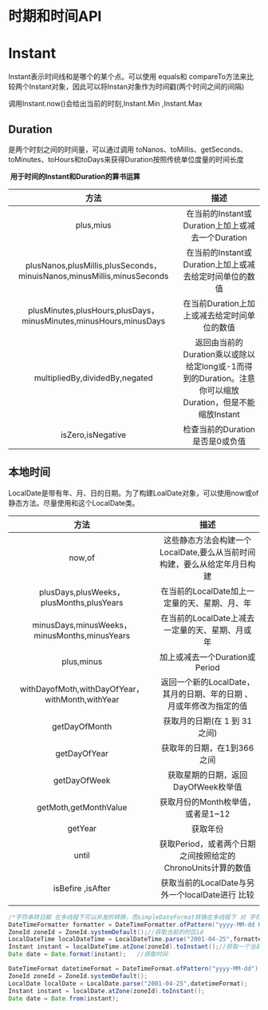 # 时期和时间API

# Instant

Instant表示时间线和是哪个的某个点。可以使用 equals和 compareTo方法来比较两个Instant对象，因此可以将Instan对象作为时间戳(两个时间之间的间隔)

调用Instant.now()会给出当前的时刻,Instant.Min ,Instant.Max

## Duration

是两个时刻之间的时间量，可以通过调用 toNanos、toMillis、getSeconds、toMinutes、toHours和toDays来获得Duration按照传统单位度量的时间长度

​										<b>用于时间的Instant和Duration的算书运算</b>

|                             方法                             |                             描述                             |
| :----------------------------------------------------------: | :----------------------------------------------------------: |
|                          plus,mius                           |      在当前的Instant或Duration上加上或减去一个Duration       |
| plusNanos,plusMillis,plusSeconds，minuisNanos,minusMillis,minusSeconds |   在当前的Instant或Duration上加上或减去给定时间单位的数值    |
| plusMinutes,plusHours,plusDays，minusMinutes,minusHours,minusDays |         在当前Duration上加上或减去给定时间单位的数值         |
|                multipliedBy,dividedBy,negated                | 返回由当前的Duration乘以或除以给定long或-1而得到的Duration。注意你可以缩放Duration，但是不能缩放Instant |
|                      isZero,isNegative                       |               检查当前的Duration是否是0或负值                |

## 本地时间

LocalDate是带有年、月、日的日期。为了构建LoalDate对象，可以使用now或of静态方法。尽量使用和这个LocalDate类。

|                      方法                       |                             描述                             |
| :---------------------------------------------: | :----------------------------------------------------------: |
|                     now,of                      | 这些静态方法会构建一个LocalDate,要么从当前时间构建，要么从给定年月日构建 |
|    plusDays,plusWeeks，plusMonths,plusYears     |        在当前的LocalDate加上一定量的天、星期、月、年         |
|  minusDays,minusWeeks，minusMonths,minusYears   |       在当前的LocalDate上减去一定量的天、星期、月或 年       |
|                   plus,minus                    |                加上或减去一个Duration或Period                |
| withDayofMoth,withDayOfYear，withMonth,withYear | 返回一个新的LocalDate，其月的日期、年的日期 、月或年修改为指定的值 |
|                  getDayOfMonth                  |                获取月的日期(在 1 到 31 之间)                 |
|                  getDayOfYear                   |                  获取年的日期，在1到366之间                  |
|                  getDayOfWeek                   |             获取星期的日期，返回DayOfWeek枚举值              |
|              getMoth,getMonthValue              |              获取月份的Month枚举值，或者是1~12               |
|                     getYear                     |                           获取年份                           |
|                      until                      | 获取Period，或者两个日期之间按照给定的ChronoUnits计算的数值  |
|                isBefire ,isAfter                |       获取当前的LocalDate与另外一个localDate进行 比较        |
|                                                 |                                                              |

~~~java
/*字符串转日期 在多线程下可以并发的转换，而simpleDateFormat转换在多线程下 对 字符串转日期格式 则会 数据不准确*/
DateTimeFormatter formatter = DateTimeFormatter.ofPattern("yyyy-MM-dd HH:mm:ss");//日期格式转换类
ZoneId zoneId = ZoneId.systemDefault();//获取当前的时区id
LocalDateTime localDateTime = LocalDateTime.parse("2001-04-25",formatter);
Instant instant = localDateTime.atZone(zoneId).toInstant();//获取一个当前时期的 实例
Date date = Date.format(instant);	//获取时间

DateTimeFormat datetimeFormat = DateTimeFormat.ofPattern("yyyy-MM-dd");
ZoneId zoneId = ZoneId.systemDefault();
LocalDate localDate = LocalDate.parse("2001-04-25",datetimeFormat);
Instant instant = localDate.atZone(zoneId).toInstant();
Date date = Date.from(instant);
~~~

